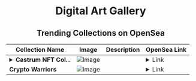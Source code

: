 <div align="center">

# Digital Art Gallery

## Trending Collections on OpenSea

| Collection Name                       | Image                                                                                     | Description                       | OpenSea Link                                                                                          |
|---------------------------------------|-------------------------------------------------------------------------------------------|-----------------------------------|--------------------------------------------------------------------------------------------------------|
| **<details><summary>Castrum NFT Col...</summary>Castrum NFT Collection v.1.0</details>** | ![Image](https://i.seadn.io/s/raw/files/5c04a1ead4ed83014ea9aae3db92fd08.jpg?w=500&auto=format?w=200&auto=format) |  | <details><summary>Link</summary>[Castrum NFT Collection v.1.0](https://opensea.io/collection/castrum-nft-collection-v-1-0-636)</details> |
| **Crypto Warriors** | ![Image](https://i.seadn.io/s/raw/files/23678056e758691889971267045906a9.jpg?w=500&auto=format?w=200&auto=format) |  | <details><summary>Link</summary>[Crypto Warriors](https://opensea.io/collection/crypto-warriors-9)</details> |

</div>